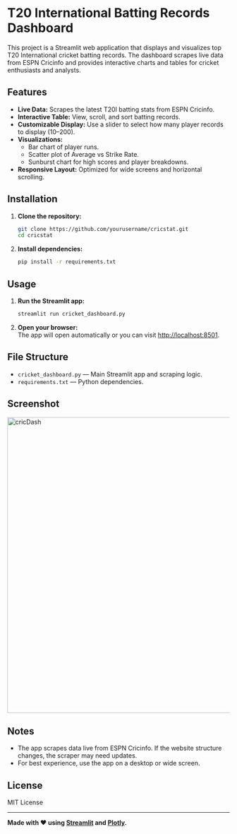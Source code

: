 # T20 International Batting Records Dashboard

This project is a Streamlit web application that displays and visualizes top T20 International cricket batting records. The dashboard scrapes live data from ESPN Cricinfo and provides interactive charts and tables for cricket enthusiasts and analysts.

## Features

- **Live Data:** Scrapes the latest T20I batting stats from ESPN Cricinfo.
- **Interactive Table:** View, scroll, and sort batting records.
- **Customizable Display:** Use a slider to select how many player records to display (10–200).
- **Visualizations:**
  - Bar chart of player runs.
  - Scatter plot of Average vs Strike Rate.
  - Sunburst chart for high scores and player breakdowns.
- **Responsive Layout:** Optimized for wide screens and horizontal scrolling.

## Installation

1. **Clone the repository:**
    ```bash
    git clone https://github.com/yourusername/cricstat.git
    cd cricstat
    ```

2. **Install dependencies:**
    ```bash
    pip install -r requirements.txt
    ```

## Usage

1. **Run the Streamlit app:**
    ```bash
    streamlit run cricket_dashboard.py
    ```

2. **Open your browser:**  
   The app will open automatically or you can visit [http://localhost:8501](http://localhost:8501).

## File Structure

- `cricket_dashboard.py` — Main Streamlit app and scraping logic.
- `requirements.txt` — Python dependencies.

## Screenshot

 <img width="670" alt="cricDash" src="https://github.com/user-attachments/assets/2d10d5d5-6fd0-423c-895d-8c28ef631fe5" />


## Notes

- The app scrapes data live from ESPN Cricinfo. If the website structure changes, the scraper may need updates.
- For best experience, use the app on a desktop or wide screen.

## License

MIT License

---

**Made with ❤️ using [Streamlit](https://streamlit.io/) and [Plotly](https://plotly.com/python/).**
